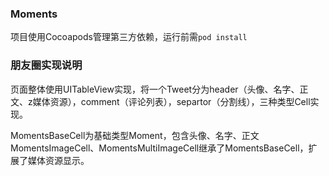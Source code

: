 ### Moments 
项目使用Cocoapods管理第三方依赖，运行前需`pod install`

### 朋友圈实现说明
页面整体使用UITableView实现，将一个Tweet分为header（头像、名字、正文、z媒体资源），comment（评论列表），separtor（分割线），三种类型Cell实现。

MomentsBaseCell为基础类型Moment，包含头像、名字、正文
MomentsImageCell、MomentsMultiImageCell继承了MomentsBaseCell，扩展了媒体资源显示。
